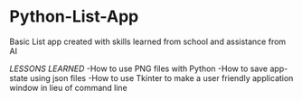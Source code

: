 # Python-List-App
 Basic List app created with skills learned from school and assistance from AI


*LESSONS LEARNED*
-How to use PNG files with Python
-How to save app-state using json files
-How to use Tkinter to make a user friendly application window in lieu of command line
